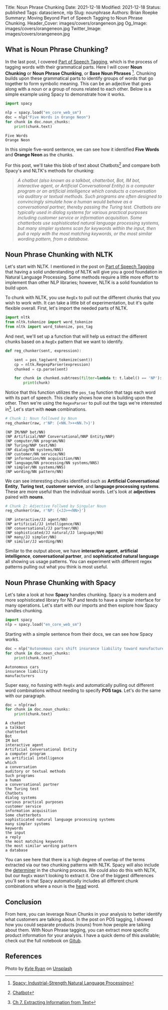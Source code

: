 Title: Noun Phrase Chunking
Date: 2021-12-18
Modified: 2021-12-18
Status: published
Tags: datascience, nlp
Slug: nounphrase
Authors: Brian Roepke
Summary: Moving Beyond Part of Speech Tagging to Noun Phrase Chunking.
Header_Cover: images/covers/orangeneon.jpg
Og_Image: images/covers/orangeneon.jpg
Twitter_Image: images/covers/orangeneon.jpg

## What is Noun Phrase Chunking?

In the last post, I covered [Part of Speech Tagging]({filename}pos.md), which is the process of tagging words with their grammatical parts. Here I will cover **Noun Chunking** or **Noun Phrase Chunking**, or **Base Noun Phrases** [^SPACY]. Chunking builds upon these grammatical parts to identify groups of words that go together to form symbolic meaning. This can be an adjective that goes along with a noun or a group of nouns related to each other. Below is a simple example using Spacy to demonstrate how it works.

```python
import spacy

nlp = spacy.load("en_core_web_sm")
doc = nlp("Five Words in Orange Neon")
for chunk in doc.noun_chunks:
    print(chunk.text)
```
```text
Five Words
Orange Neon
```

In this simple five-word sentence, we can see how it identified **Five Words** and **Orange Neon** as the chunks. 

For this post, we'll take this blob of text about Chatbots[^WIKI] and compare both Spacy's and NLTK's methods for chunking:

>*A chatbot (also known as a talkbot, chatterbot, Bot, IM bot, interactive agent, or Artificial Conversational Entity) is a computer program or an artificial intelligence which conducts a conversation via auditory or textual methods. Such programs are often designed to convincingly simulate how a human would behave as a conversational partner, thereby passing the Turing test. Chatbots are typically used in dialog systems for various practical purposes including customer service or information acquisition. Some chatterbots use sophisticated natural language processing systems, but many simpler systems scan for keywords within the input, then pull a reply with the most matching keywords, or the most similar wording pattern, from a database.*

## Noun Phrase Chunking with NLTK

Let's start with NLTK. I mentioned in the post on [Part of Speech Tagging]({filename}pos.md) that having a solid understanding of NLTK will give you a good foundation in Natural Language Processing. Some methods require a little more effort to implement than other NLP libraries; however, NLTK is a solid foundation to build upon.

To chunk with NLTK, you use `RegEx` to pull out the different chunks that you wish to work with. It can take a little bit of experimentation, but it's quite flexible overall. First, let's import the needed parts of NLTK.

```python
import nltk
from nltk.tokenize import word_tokenize
from nltk import word_tokenize, pos_tag
```

And next, we'll set up a function that will help us extract the different chunks based on a `RegEx` pattern that we want to identify.

```python
def reg_chunker(sent, expression):

    sent = pos_tag(word_tokenize(sent))
    cp = nltk.RegexpParser(expression)
    chunked = cp.parse(sent)

    for chunk in chunked.subtrees(filter=lambda t: t.label() == 'NP'):
        print(chunk)
```

Notice that this function utilizes the `pos_tag` function that tags each word with its part of speech. This clearly shows how one is building upon the other. Then we're using the `RegexParser` to pull out the tags we're interested in[^NLTK]. Let's start with **noun** combinations.

```python
# Chunk 1: Noun followed by Noun
reg_chunker(raw, r'NP: {<NN.?>+<NN.?>}')
```
```text
(NP IM/NNP bot/NN)
(NP Artificial/NNP Conversational/NNP Entity/NNP)
(NP computer/NN program/NN)
(NP Turing/NNP test/NN)
(NP dialog/NN systems/NNS)
(NP customer/NN service/NN)
(NP information/NN acquisition/NN)
(NP language/NN processing/NN systems/NNS)
(NP simpler/NN systems/NNS)
(NP wording/NN pattern/NN)
```

We can see interesting chunks identified such as **Artificial Conversational Entity**, **Turing test**, **customer service**, and **language processing systems**. These are more useful than the individual words. Let's look at **adjectives** paired with **nouns**.

```python
# Chunk 2: Adjective Follwed by Singular Noun
reg_chunker(raw, r'NP: {<JJ>+<NN>}')
```
```text
(NP interactive/JJ agent/NN)
(NP artificial/JJ intelligence/NN)
(NP conversational/JJ partner/NN)
(NP sophisticated/JJ natural/JJ language/NN)
(NP many/JJ simpler/NN)
(NP similar/JJ wording/NN)
```

Similar to the output above, we have **interactive agent**, **artificial intelligence**, **conversational partner**, and **sophisticated natural language** all showing us usage patterns. You can experiment with different regex patterns pulling out what you think is most useful.

## Noun Phrase Chunking with Spacy

Let's take a look at how **Spacy** handles chunking. Spacy is a modern and more sophisticated library for NLP and tends to have a simpler interface for many operations. Let's start with our imports and then explore how Spacy handles chunking.

```python
import spacy
nlp = spacy.load("en_core_web_sm")
```
Starting with a simple sentence from their docs, we can see how Spacy works.

```python
doc = nlp("Autonomous cars shift insurance liability toward manufacturers")
for chunk in doc.noun_chunks:
    print(chunk.text)
```
```text
Autonomous cars
insurance liability
manufacturers
```

Super easy, no fussing with `RegEx` and automatically pulling out different word combinations without needing to specify **POS tags**. Let's do the same with our paragraph.

```python
doc = nlp(raw)
for chunk in doc.noun_chunks:
    print(chunk.text)
```
```text
A chatbot
a talkbot
chatterbot
Bot
IM bot
interactive agent
Artificial Conversational Entity
a computer program
an artificial intelligence
which
a conversation
auditory or textual methods
Such programs
a human
a conversational partner
the Turing test
Chatbots
dialog systems
various practical purposes
customer service
information acquisition
Some chatterbots
sophisticated natural language processing systems
many simpler systems
keywords
the input
a reply
the most matching keywords
the most similar wording pattern
a database
```

You can see here that there is a high degree of overlap of the terms extracted via our two chunking patterns with NLTK. Spacy will also include the [determiner](https://en.wikipedia.org/wiki/Determiner) in the chunking process. We could also do this with NLTK, but our `RegEx` wasn't looking to extract it. One of the biggest differences you'll see is that Spacy automatically includes all different chunk combinations where a noun is the [head](https://en.wikipedia.org/wiki/Head_(linguistics)) word.


## Conclusion

From here, you can leverage Noun Chunks in your analysis to better identify what customers are talking about. In the post on POS tagging, I showed how you could separate products (nouns) from how people are talking about them. With Noun Phrase tagging, you can extract more specific product information for your analysis. I have a quick demo of this available; check out the full notebook on [Gitub](https://github.com/broepke/POS).

## References

Photo by <a href="https://unsplash.com/@kylry?utm_source=unsplash&utm_medium=referral&utm_content=creditCopyText">Kyle Ryan</a> on <a href="https://unsplash.com/s/photos/phrases?utm_source=unsplash&utm_medium=referral&utm_content=creditCopyText">Unsplash</a>

[^SPACY]: [Spacy: Industrial-Strength Natural Language Processing](https://spacy.io)
[^WIKI]: [Chatbot](https://en.wikipedia.org/wiki/Chatbot)
[^NLTK]: [Ch 7. Extracting Information from Text](https://www.nltk.org/book/ch07.html)

